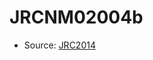 <a name="material" />

# JRCNM02004b
<script type="application/ld+json">
  {
    "@context": "https://schema.org/",
    "@type": "ChemicalSubstance",
    "http://purl.org/dc/terms/conformsTo":
      {
        "@type": "CreativeWork",
        "@id": "https://bioschemas.org/profiles/ChemicalSubstance/0.4-RELEASE/"
      },
    "@id": "https://egonw.github.io/nanowiki/nanowiki386.html#material",
    "name": "JRCNM02004b",
    "sameAs": "http://127.0.0.1/mediawiki/index.php/Special:URIResolver/JRCNM02004b"
  }
</script>


* Source: [JRC2014](http://127.0.0.1/mediawiki/index.php/Special:URIResolver/JRC2014)
